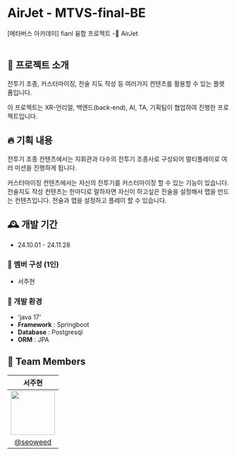 # AirJet - MTVS-final-BE
[메타버스 아카데미] fianl 융합 프로젝트 -🚨 AirJet <br><br>


## 💫 프로젝트 소개 ##
전투기 조종, 커스터마이징, 전술 지도 작성 등 여러가지 컨텐츠를 활용할 수 있는 플랫폼입니다. <p>
이 프로젝트는 XR-언리얼, 백엔드(back-end), AI, TA, 기획팀이 협업하여 진행한 프로젝트입니다. <br>


## 🔥 기획 내용 ##
전투기 조종 컨텐츠에서는 지휘관과 다수의 전투기 조종사로 구성되어 멀티플레이로 여러 미션을 진행하게 됩니다.<p>
커스터마이징 컨텐츠에서는 자신의 전투기를 커스터마이징 할 수 있는 기능이 있습니다. 
전술지도 작성 컨텐츠는 한마디로 말하자면 자신이 하고싶은 전술을 설정해서 맵을 만드는 컨텐츠입니다. 전술과 맵을 설정하고
플레이 할 수 있습니다.<br>

## 🕰️ 개발 기간 
* 24.10.01 - 24.11.28

### 🐣 멤버 구성 (1인)
- 서주현

### 📢 개발 환경
- 'java 17'
- **Framework** : Springboot
- **Database** : Postgresql
- **ORM** : JPA

## :busts_in_silhouette: Team Members ##

|                                               서주현                                              |                                       
|:-----------------------------------------------------------------------------------------------:|
| <img src = "https://avatars.githubusercontent.com/u/173024446?v=4" width = "100" height = "100"> |
|                            [@seoweed](https://github.com/seoweed)                               | 
